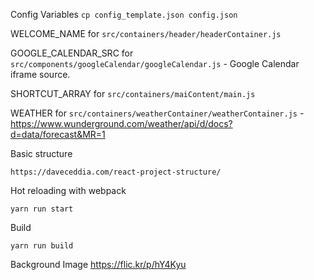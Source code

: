 Config Variables
`cp config_template.json config.json`

WELCOME_NAME for
`src/containers/header/headerContainer.js`

GOOGLE_CALENDAR_SRC for
`src/components/googleCalendar/googleCalendar.js` - Google Calendar iframe source.

SHORTCUT_ARRAY for
`src/containers/maiContent/main.js`

WEATHER for
`src/containers/weatherContainer/weatherContainer.js` -
https://www.wunderground.com/weather/api/d/docs?d=data/forecast&MR=1


Basic structure
```
https://daveceddia.com/react-project-structure/
```

Hot reloading with webpack
```
yarn run start
```

Build
```
yarn run build
```


Background Image
https://flic.kr/p/hY4Kyu
